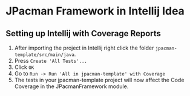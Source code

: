 # JPacman Framework in Intellij Idea
## Setting up Intellij with Coverage Reports
1. After importing the project in Intellij right click the folder `jpacman-template/src/main/java`.
2. Press `Create 'All Tests'...`
3. Click `OK`
4. Go to `Run -> Run 'All in jpacman-template' with Coverage`
5. The tests in your jpacman-template project will now affect the Code Coverage in the JPacmanFramework module.

